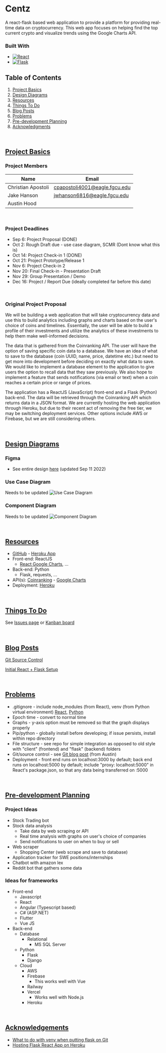 # **Centz**

A react-flask based web application to provide a platform for providing real-time data on cryptocurrency. This web app focuses on helping find the top current crypto and visualize trends using the Google Charts API.

### Built With

- [![React][react.js]][react-url]
- [![Flask][flask]][flask-url]

## **Table of Contents**

1. [Project Basics](#basics)
2. [Design Diagrams](#design)
3. [Resources](#resources)
4. [Things To Do](#todo)
5. [Blog Posts](#blogs)
6. [Problems](#problems)
7. [Pre-development Planning](#predev)
8. [Acknowledgments](#acknowledgments)

&nbsp;

## [Project Basics](#basics)

### Project Members

| Name               | Email                         |
| ------------------ | ----------------------------- |
| Christian Apostoli | cpapostoli4001@eagle.fgcu.edu |
| Jake Hanson        | jwhanson6816@eagle.fgcu.edu   |
| Austin Hood        |                               |

&nbsp;

### **Project Deadlines**

- Sep 6: Project Proposal (DONE)
- Oct 2: Rough Draft due - use case diagram, SCMR (Dont know what this is)
- Oct 14: Project Check-in 1 (DONE)
- Oct 21: Project Prototype/Release 1
- Nov 6: Project Check-in 2
- Nov 20: Final Check-in - Presentation Draft
- Nov 29: Group Presentation / Demo
- Dec 16: Project / Report Due (ideally completed far before this date)

&nbsp;

### **Original Project Proposal**

We will be building a web application that will take cryptocurrency data and use this to build analytics including graphs and charts based on the user's choice of coins and timelines. Essentially, the user will be able to build a profile of their investments and utilize the analytics of these investments to help them make well-informed decisions.

The data that is gathered from the Coinranking API. The user will have the option of saving specific coin data to a database. We have an idea of what to save to the database (coin UUID, name, price, datetime etc.) but need to get more into development before deciding on exactly what data to save. We would like to implement a database element to the application to give users the option to recall data that they saw previously. We also hope to implement a feature that sends notifications (via email or text) when a coin reaches a certain price or range of prices.

The application has a ReactJS (JavaScript) front-end and a Flask (Python) back-end. The data will be retrieved through the Coinranking API which returns data in a JSON format. We are currently hosting the web application through Heroku, but due to their recent act of removing the free tier, we may be switching deployment services. Other options include AWS or Firebase, but we are still considering others.

&nbsp;

## [Design Diagrams](#design)

### Figma

- See entire design [here](https://www.figma.com/file/6ZBvvhyBGC0SRtxnL6WHp7/Stock-Page-Design) (updated Sep 11 2022)

### Use Case Diagram

Needs to be updated
![Use Case Diagram](/docs/useCase.png)

### Component Diagram

Needs to be updated
![Component Diagram](/docs/component.png)

&nbsp;

## [Resources](#resources)

- [GitHub](https://github.com/AustinHood7/Centz) - [Heroku App](http://centz.herokuapp.com)
- Front-end: ReactJS
  - [React Google Charts](https://react-google-charts.com/), ...
- Back-end: Python
  - Flask, requests, ...
- API(s): [Coinranking](https://developers.coinranking.com/api/documentation) - [Google Charts](https://developers.google.com/chart)
- Deployment: [Heroku](https://www.heroku.com/)

&nbsp;

## [Things To Do](#todo)

See [Issues page](https://github.com/AustinHood7/Centz/issues) or [Kanban board](https://github.com/users/AustinHood7/projects/1)

&nbsp;

## [Blog Posts](#blogs)

[Git Source Control](/docs/git.pdf)

[Initial React + Flask Setup](/docs/setup.pdf)

&nbsp;

## [Problems](#problems)

- .gitignore - include node_modules (from React), venv (from Python virtual environment) [React](https://github.com/AustinHood7/Centz/blob/main/client/.gitignore), [Python](<(https://github.com/AustinHood7/Centz/blob/main/.gitignore)>)
- Epoch time - convert to normal time
- Graphs - y-axis option must be removed so that the graph displays properly
- Pip/python - globally install before developing; if issue persists, install within repo directory
- File structure - see repo for simple integration as opposed to old style with "client" (frontend) and "flask" (backend) folders
- Git/source control - see [Git blog post](#blogs) (from Austin)
- Deployment - front end runs on localhost:3000 by default; back end runs on localhost:5000 by default; include "proxy: localhost:5000" in React's package.json, so that any data being transferred on :5000

&nbsp;

## [Pre-development Planning](#predev)

### **Project Ideas**

- Stock Trading bot
- Stock data analysis
  - Take data by web scraping or API
  - Real time analysis with graphs on user's choice of companies
  - Send notifications to user on when to buy or sell
- Web scraper
  - Shopping Center (web scrape and save to database)
- Application tracker for SWE positions/internships
- Chatbot with amazon lex
- Reddit bot that gathers some data

### **Ideas for frameworks**

- Front-end
  - Javascript
  - React
  - Angular (Typescript based)
  - C# (ASP.NET)
  - Flutter
  - Vue JS
- Back-end
  - Database
    - Relational
      - MS SQL Server
  - Python
    - Flask
    - Django
  - Cloud
    - AWS
    - Firebase
      - This works well with Vue
    - Railway
    - Vercel
      - Works well with Node.js
    - Heroku

&nbsp;

## [Acknowledgements](#acknowledgements)

- [What to do with venv when putting flask on Git](https://medium.com/wealthy-bytes/the-easiest-way-to-use-a-python-virtual-environment-with-git-401e07c39cde)
- [Hosting Flask React App on Heroku](https://www.youtube.com/watch?v=h96KP3JMX7Q&t=1258s)

<!-- Markdown Links and Images -->

[react.js]: https://img.shields.io/badge/React-20232A?style=for-the-badge&logo=react&logoColor=61DAFB
[react-url]: https://reactjs.org/
[flask]: https://img.shields.io/badge/Flask-e0dede?style=for-the-badge&logo=flask&logoColor=000000
[flask-url]: https://flask.palletsprojects.com/en/2.2.x/
